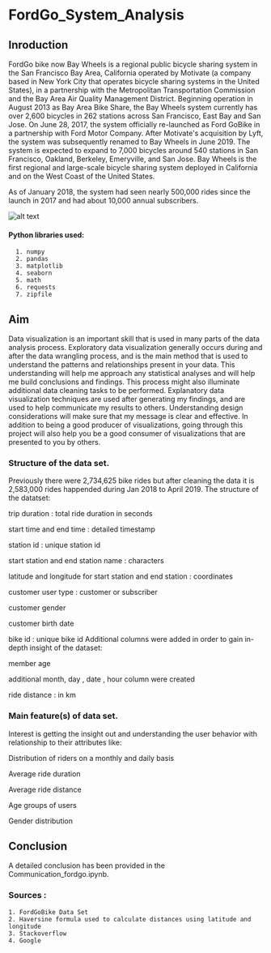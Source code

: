 # FordGo_System_Analysis

## Inroduction

FordGo bike now Bay Wheels is a regional public bicycle sharing system in the San Francisco Bay Area, California operated by Motivate (a company based in New York City that operates bicycle sharing systems in the United States), in a partnership with the Metropolitan Transportation Commission and the Bay Area Air Quality Management District. Beginning operation in August 2013 as Bay Area Bike Share, the Bay Wheels system currently has over 2,600 bicycles in 262 stations across San Francisco, East Bay and San Jose. On June 28, 2017, the system officially re-launched as Ford GoBike in a partnership with Ford Motor Company. After Motivate's acquisition by Lyft, the system was subsequently renamed to Bay Wheels in June 2019. The system is expected to expand to 7,000 bicycles around 540 stations in San Francisco, Oakland, Berkeley, Emeryville, and San Jose. Bay Wheels is the first regional and large-scale bicycle sharing system deployed in California and on the West Coast of the United States.

As of January 2018, the system had seen nearly 500,000 rides since the launch in 2017 and had about 10,000 annual subscribers.

![alt text](https://raw.githubusercontent.com/niladrihere/Udacity-Data-Analyst-Project-07---Communicate_Data_Findings-Ford_go/master/FordGo.jpg)

#### Python libraries used:
          
      1. numpy 
      2. pandas
      3. matplotlib
      4. seaborn
      5. math
      6. requests
      7. zipfile


## Aim

Data visualization is an important skill that is used in many parts of the data analysis process.
Exploratory data visualization generally occurs during and after the data wrangling process, and is the main method that is used to understand the patterns and relationships present in your data. This understanding will help me approach any statistical analyses and will help me build conclusions and findings. This process might also illuminate additional data cleaning tasks to be performed.
Explanatory data visualization techniques are used after generating my findings, and are used to help communicate my results to others. Understanding design considerations will make sure that my message is clear and effective. In addition to being a good producer of visualizations, going through this project will also help you be a good consumer of visualizations that are presented to you by others.


### Structure of the data set.

Previously there were 2,734,625 bike rides but after cleaning the data it is 2,583,000 rides happended during Jan 2018 to April 2019. The structure of the datatset:

trip duration : total ride duration in seconds

start time and end time : detailed timestamp

station id : unique station id

start station and end station name : characters 

latitude and longitude for start station and end station : coordinates

customer user type : customer or subscriber

customer gender

customer birth date 

bike id : unique bike id
Additional columns were added in order to gain in-depth insight of the dataset:

member age

additional month, day , date , hour column were created

ride distance : in km


### Main feature(s) of data set.
Interest is getting the insight out and understanding the user behavior with relationship to their attributes like:

Distribution of riders on a monthly and daily basis

Average ride duration

Average ride distance

Age groups of users

Gender distribution


## Conclusion

A detailed conclusion has been provided in the Communication_fordgo.ipynb.

### Sources :
    1. FordGoBike Data Set
    2. Haversine formula used to calculate distances using latitude and longitude
    3. Stackoverflow
    4. Google
